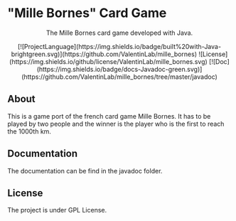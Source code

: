 "Mille Bornes" Card Game
==================================================

<p align="center">The Mille Bornes card game developed with Java.</p>

<p align="center">
[![ProjectLanguage](https://img.shields.io/badge/built%20with-Java-brightgreen.svg)](https://github.com/ValentinLab/mille_bornes)
![License](https://img.shields.io/github/license/ValentinLab/mille_bornes.svg)
[![Doc](https://img.shields.io/badge/docs-Javadoc-green.svg)](https://github.com/ValentinLab/mille_bornes/tree/master/javadoc)
</p>

## About
This is a game port of the french card game Mille Bornes. It has to be played by two people and the winner is the player who is the first to reach the 1000th km.

## Documentation
The documentation can be find in the javadoc folder.

## License
The project is under GPL License.
